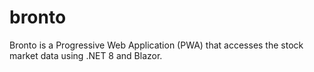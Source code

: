 # bronto
Bronto is a Progressive Web Application (PWA) that accesses the stock market data using .NET 8 and Blazor.
